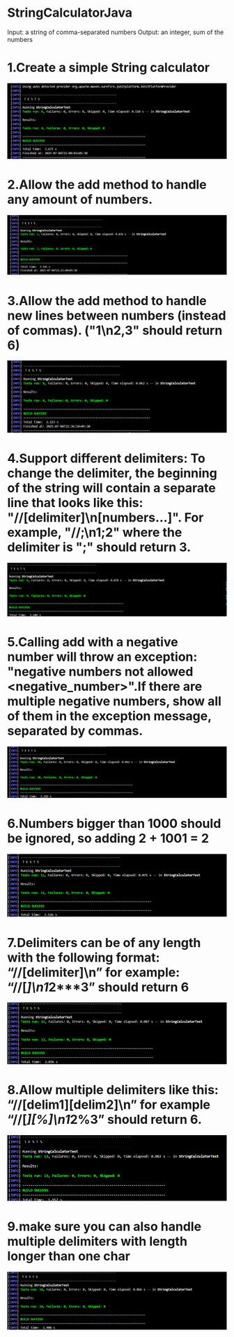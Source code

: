 # StringCalculatorJava
  Input: a string of comma-separated numbers
  Output: an integer, sum of the numbers

# 1.Create a simple String calculator
  ![Testcase1](Screenshots/Testcase1.png)

# 2.Allow the add method to handle any amount of numbers.
  ![Testcase2](Screenshots/Testcase2.png)

# 3.Allow the add method to handle new lines between numbers (instead of commas). ("1\n2,3" should return 6)
  ![Testcase3](Screenshots/Testcase3.png)

# 4.Support different delimiters: To change the delimiter, the beginning of the string will contain a separate line that looks like this: "//[delimiter]\n[numbers…]". For example, "//;\n1;2" where the delimiter is ";" should return 3.
  ![Testcase4](Screenshots/Testcase4.png)

# 5.Calling add with a negative number will throw an exception: "negative numbers not allowed <negative_number>".If there are multiple negative numbers, show all of them in the exception message, separated by commas.
  ![Testcase5](Screenshots/Testcase5.png)

# 6.Numbers bigger than 1000 should be ignored, so adding 2 + 1001 = 2
  ![Testcase6](Screenshots/Testcase6.png)

# 7.Delimiters can be of any length with the following format: “//[delimiter]\n” for example: “//[***]\n1***2***3” should return 6
  ![Testcase7](Screenshots/Testcase7.png)

# 8.Allow multiple delimiters like this: “//[delim1][delim2]\n” for example “//[*][%]\n1*2%3” should return 6.
  ![Testcase8](Screenshots/Testcase8.png)

# 9.make sure you can also handle multiple delimiters with length longer than one char
  ![Testcase9](Screenshots/Testcase9.png)






